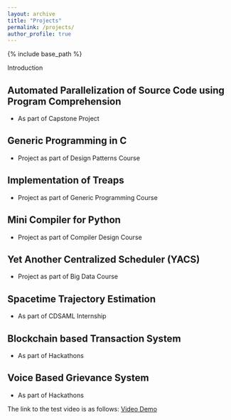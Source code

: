 ```yaml
---
layout: archive
title: "Projects"
permalink: /projects/
author_profile: true
---
```


{% include base_path %}

Introduction

## Automated Parallelization of Source Code using Program Comprehension
  * As part of Capstone Project

## Generic Programming in C
  * Project as part of Design Patterns Course

## Implementation of Treaps
  * Project as part of Generic Programming Course

## Mini Compiler for Python
  * Project as part of Compiler Design Course

## Yet Another Centralized Scheduler (YACS)
  * Project as part of Big Data Course

## Spacetime Trajectory Estimation
  * As part of CDSAML Internship

## Blockchain based Transaction System
  * As part of Hackathons

## Voice Based Grievance System
  * As part of Hackathons


The link to the test video is as follows: 
<a href="/experience/#test_video_demo">Video Demo</a>
